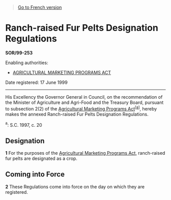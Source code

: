 > [Go to French version](/fr/Règlements/Décrets,%20ordonnances%20et%20règlements%20statutaires/99/253.md)

# Ranch-raised Fur Pelts Designation Regulations

**SOR/99-253**

Enabling authorities: 
- [AGRICULTURAL MARKETING PROGRAMS ACT](/en/Acts/Statutes%20of%20Canada/1997/c.%2020.md)

Date registered: 17 June 1999

----------

His Excellency the Governor General in Council, on the recommendation of the Minister of Agriculture and Agri-Food and the Treasury Board, pursuant to subsection 2(2) of the [Agricultural Marketing Programs Act](/en/Acts/Statutes%20of%20Canada/1997/c.%2020.md)<sup><a href='#footnotea_e'>[a]</a></sup>, hereby makes the annexed Ranch-raised Fur Pelts Designation Regulations.

<a name='footnotea_e'><sup>a</sup></a>: S.C. 1997, c. 20<br />




## Designation


**1** For the purposes of the [Agricultural Marketing Programs Act](/en/Acts/Statutes%20of%20Canada/1997/c.%2020.md), ranch-raised fur pelts are designated as a crop.




## Coming into Force


**2** These Regulations come into force on the day on which they are registered.


